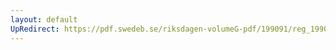 ```yaml
---
layout: default
UpRedirect: https://pdf.swedeb.se/riksdagen-volumeG-pdf/199091/reg_199091/reg_199091_0943.pdf
---
```

